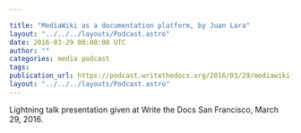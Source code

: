 ```yaml
---

title: "MediaWiki as a documentation platform, by Juan Lara"
layout: "../../../layouts/Podcast.astro"
date: 2016-03-29 00:00:00 UTC
author: ""
categories: media podcast
tags:
publication_url: https://podcast.writethedocs.org/2016/03/29/mediawiki-as-doc-platform-juan-laura/
layout: "../../../layouts/Podcast.astro"
---
```


Lightning talk presentation given at Write the Docs San Francisco, March 29, 2016.
